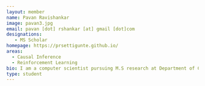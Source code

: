 ```yaml
---
layout: member
name: Pavan Ravishankar
image: pavan3.jpg
email: pavan [dot] rshankar [at] gmail [dot]com
designations: 
   - MS Scholar
homepage: https://prsettigunte.github.io/
areas:
  - Causal Inference
  - Reinforcement Learning
bio: I am a computer scientist pursuing M.S research at Department of Computer Science, IIT Madras, advised by Balaraman Ravindran. Prior to this, I interned at NVIDIA(May 2018-Oct 2018), worked at InMobi(Nov 2016-June 2017), interned at Flipkart(Jan 2016-June 2016) and completed undergraduate studies in Information Systems(2012-2016) at Department of Computer Science and Information Systems from Birla Institute of Technology and Science, Pilani Campus.
type: student
---
```

